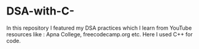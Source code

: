 # DSA-with-C-
In this repository I featured my DSA practices which I learn from YouTube resources like : Apna College, freecodecamp.org etc. Here I used C++ for code.

